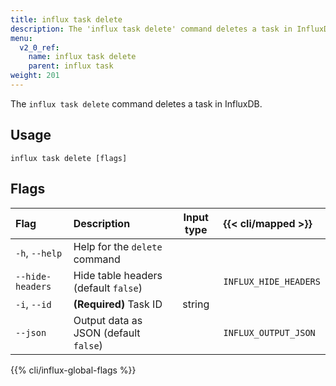```yaml
---
title: influx task delete
description: The 'influx task delete' command deletes a task in InfluxDB.
menu:
  v2_0_ref:
    name: influx task delete
    parent: influx task
weight: 201
---
```


The `influx task delete` command deletes a task in InfluxDB.

## Usage
```
influx task delete [flags]
```

## Flags
| Flag             | Description                           | Input type  | {{< cli/mapped >}}    |
|:----             |:-----------                           |:----------: |:------------------    |
| `-h`, `--help`   | Help for the `delete` command         |             |                       |
| `--hide-headers` | Hide table headers (default `false`)  |             | `INFLUX_HIDE_HEADERS` |
| `-i`, `--id`     | **(Required)** Task ID                | string      |                       |
| `--json`         | Output data as JSON (default `false`) |             | `INFLUX_OUTPUT_JSON`  |

{{% cli/influx-global-flags %}}

